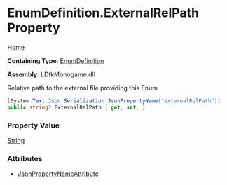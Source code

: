 # EnumDefinition\.ExternalRelPath Property

[Home](../../../README.md)

**Containing Type**: [EnumDefinition](../README.md)

**Assembly**: LDtkMonogame\.dll

  
 Relative path to the external file providing this Enum 

```csharp
[System.Text.Json.Serialization.JsonPropertyName("externalRelPath")]
public string? ExternalRelPath { get; set; }
```

### Property Value

[String](https://docs.microsoft.com/en-us/dotnet/api/system.string)

### Attributes

* [JsonPropertyNameAttribute](https://docs.microsoft.com/en-us/dotnet/api/system.text.json.serialization.jsonpropertynameattribute)

